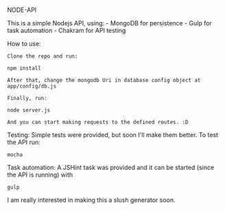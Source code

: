 NODE-API

This is a simple Nodejs API, using:
	- MongoDB for persistence 
	- Gulp for task automation
	- Chakram for API testing


How to use:

	Clone the repo and run: 

	npm install

	After that, change the mongodb Uri in database config object at app/config/db.js

	Finally, run:

	node server.js

	And you can start making requests to the defined routes. :D


Testing:
	Simple tests were provided, but soon I'll make them better.
	To test the API run:

	mocha

Task automation:
	A JSHint task was provided and it can be started (since the API is running) with

	gulp


I am really interested in making this a slush generator soon.